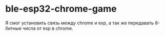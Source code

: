 # ble-esp32-chrome-game
Я смог установить связь между chrome и esp, а так же передавать 8-битные числа от esp в chrome.
